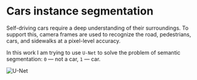 # Cars instance segmentation

Self-driving cars require a deep understanding of their surroundings.
To support this, camera frames are used to recognize the road, pedestrians, cars, and sidewalks at a pixel-level accuracy.

In this work I am trying to use `U-Net` to solve the problem of semantic segmentation: `0` — not a car, `1` — car.

![U-Net](https://drive.google.com/uc?id=149_xqMobUgaZxI0pVsEZqtKetKQ3Kpsi)
